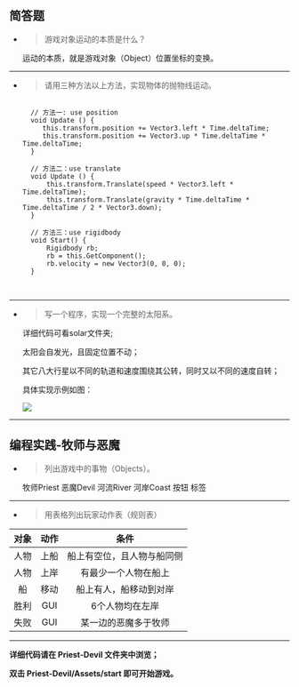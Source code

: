 ## 简答题

- > 游戏对象运动的本质是什么？

    运动的本质，就是游戏对象（Object）位置坐标的变换。

---

- > 请用三种方法以上方法，实现物体的抛物线运动。

    <pre>
    <code>
    // 方法一: use position
    void Update () {
	   this.transform.position += Vector3.left * Time.deltaTime;
	   this.transform.position += Vector3.up * Time.deltaTime * Time.deltaTime;
    }

    // 方法二：use translate
    void Update () {
        this.transform.Translate(speed * Vector3.left * Time.deltaTime);
        this.transform.Translate(gravity * Time.deltaTime * Time.deltaTime / 2 * Vector3.down);
    }

    // 方法三：use rigidbody
    void Start() {
        Rigidbody rb;
        rb = this.GetComponent<Rigidbody>();
        rb.velocity = new Vector3(0, 0, 0);
    }
    </code>
    </pre>

---

- > 写一个程序，实现一个完整的太阳系。

    详细代码可看solar文件夹;

    太阳会自发光，且固定位置不动；

    其它八大行星以不同的轨道和速度围绕其公转，同时又以不同的速度自转；

    具体实现示例如图：

    ![](//Assets/solar_pic.png)
    
---

## 编程实践-牧师与恶魔

- > 列出游戏中的事物（Objects）。

    牧师Priest 恶魔Devil 河流River 河岸Coast 按钮 标签

---

- > 用表格列出玩家动作表（规则表）

| 对象 | 动作 | 条件 |
| :-: | :-: | :-: |
| 人物 | 上船 | 船上有空位，且人物与船同侧 |
| 人物 | 上岸 | 有最少一个人物在船上 |
| 船 | 移动 | 船上有人，船移动到对岸 |
| 胜利 | GUI | 6个人物均在左岸 |
| 失败 | GUI | 某一边的恶魔多于牧师 |

---
**详细代码请在 Priest-Devil 文件夹中浏览；**

**双击 Priest-Devil/Assets/start 即可开始游戏。**
